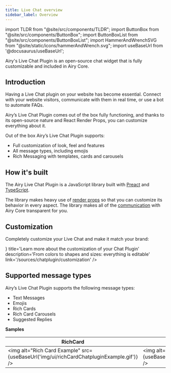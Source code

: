 ```yaml
---
title: Live Chat overview
sidebar_label: Overview
---
```


import TLDR from "@site/src/components/TLDR";
import ButtonBox from "@site/src/components/ButtonBox";
import ButtonBoxList from "@site/src/components/ButtonBoxList";
import HammerAndWrenchSVG from "@site/static/icons/hammerAndWrench.svg";
import useBaseUrl from '@docusaurus/useBaseUrl';

<TLDR>

Airy's Live Chat Plugin is an open-source chat widget that is fully customizable
and included in Airy Core.

 </TLDR>

## Introduction

Having a Live Chat plugin on your website has become essential. Connect with
your website visitors, communicate with them in real time, or use a bot to
automate FAQs.

Airy’s Live Chat Plugin comes out of the box fully functioning, and thanks to its
open-source nature and React Render Props, you can customize everything about it.

Out of the box Airy’s Live Chat Plugin supports:

- Full customization of look, feel and features
- All message types, including emojis
- Rich Messaging with templates, cards and carousels

## How it's built

The Airy Live Chat Plugin is a JavaScript library built with
[Preact](https://preactjs.com/) and
[TypeScript](https://www.typescriptlang.org/).

The library makes heavy use of [render
props](https://reactjs.org/docs/render-props.html) so that you can customize its
behavior in every aspect. The library makes all of the
[communication](/api/endpoints/chatplugin.md) with Airy Core transparent for
you.

## Customization

Completely customize your Live Chat and make it match your brand:

<ButtonBoxList>
<ButtonBox
    icon={<HammerAndWrenchSVG />}
    title='Learn more about the customization of your Chat Plugin'
    description='From colors to shapes and sizes: everything is editable'
    link='/sources/chatplugin/customization'
/>
</ButtonBoxList>

## Supported message types

Airy’s Live Chat Plugin supports the following message types:

- Text Messages
- Emojis
- Rich Cards
- Rich Card Carousels
- Suggested Replies

**Samples**

| RichCard                                                                                 | RichCardCarousel                                                                                          | Emojis                                                                  |
| ---------------------------------------------------------------------------------------- | --------------------------------------------------------------------------------------------------------- | ----------------------------------------------------------------------- |
| <img alt="Rich Card Example" src={useBaseUrl('img/ui/richCardChatpluginExample.gif')} /> | <img alt="Rich Card Carousel Example" src={useBaseUrl('img/ui/richCardCarouselChatpluginExample.gif')} /> | <img alt="Emoji Example" src={useBaseUrl('img/ui/emojiExample.png')} /> |

